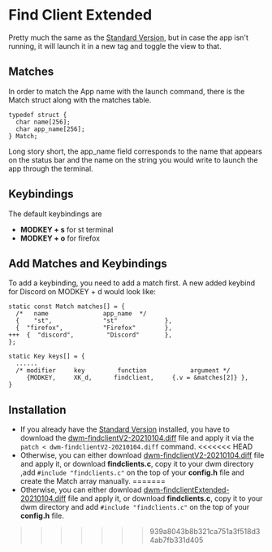 # Find Client Extended
Pretty much the same as the [Standard Version](https://github.com/andrmantz/custom_dwm_patches/tree/main/FindClient/Standard), but in case the app isn't running, it will launch it in a new tag and toggle
the view to that.

## Matches
In order to match the App name with the launch command, there is the Match struct along with the matches table.
```
typedef struct {
  char name[256];
  char app_name[256];
} Match;
```
Long story short, the app_name field corresponds to the name that appears on the status bar and the name
on the string you would write to launch the app through the terminal.

## Keybindings
The default keybindings are
* **MODKEY + s** for st terminal
* **MODKEY + o** for firefox

## Add Matches and Keybindings
To add a keybinding, you need to add a match first.
A new added keybind for Discord on MODKEY + d would look like:
```
static const Match matches[] = {
  /*   name               app_name  */
  {    "st",              "st"             },
  {  "firefox",           "Firefox"        },
+++  {  "discord",         "Discord"       },
};
```
```
static Key keys[] = {
  ......
  /* modifier     key         function            argument */
     {MODKEY,     XK_d,      findclient,     {.v = &matches[2]} },
}
```

## Installation
* If you already have the [Standard Version](https://github.com/andrmantz/custom_dwm_patches/tree/main/FindClient/Standard) installed, you have to download the 
[dwm-findclientV2-20210104.diff](https://github.com/andrmantz/custom_dwm_patches/edit/main/FindClient/Extended/dwm-findclientV2-20210104.diff) file and apply it via  the `patch < dwm-findclientV2-20210104.diff`
command.
<<<<<<< HEAD
* Otherwise, you can either download [dwm-findclientV2-20210104.diff]() file and apply it, or
download **findclients.c**, copy it to your dwm directory ,add `#include "findclients.c"` on the top
of your **config.h** file and create the Match array manually.
=======
* Otherwise, you can either download [dwm-findclientExtended-20210104.diff](https://github.com/andrmantz/custom_dwm_patches/edit/main/FindClient/Extended/dwm-findclientExtended-20210104.diff) file and apply it, or
download **findclients.c**, copy it to your dwm directory and add `#include "findclients.c"` on the top
of your **config.h** file.
>>>>>>> 939a8043b8b321ca751a3f518d34ab7fb331d405
